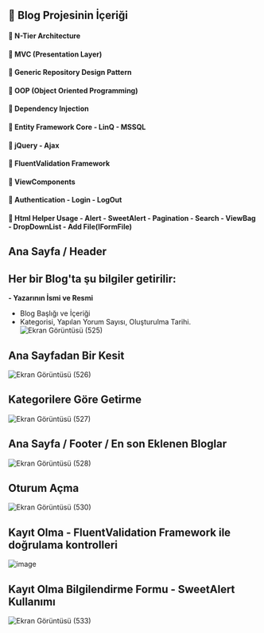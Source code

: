 ## 📌 Blog Projesinin İçeriği
#### 💎 N-Tier Architecture
#### 💎 MVC (Presentation Layer)
#### 💎 Generic Repository Design Pattern
#### 💎 OOP (Object Oriented Programming)
#### 💎 Dependency Injection 
#### 💎 Entity Framework Core - LinQ - MSSQL
#### 💎 jQuery - Ajax
#### 💎 FluentValidation Framework
#### 💎 ViewComponents
#### 💎 Authentication - Login - LogOut
#### 💎 Html Helper Usage - Alert - SweetAlert - Pagination - Search - ViewBag - DropDownList - Add File(IFormFile)
## Ana Sayfa / Header
## Her bir Blog'ta şu bilgiler getirilir: 
**- Yazarının İsmi ve Resmi**
- Blog Başlığı ve İçeriği
- Kategorisi, Yapılan Yorum Sayısı, Oluşturulma Tarihi. 
![Ekran Görüntüsü (525)](https://github.com/user-attachments/assets/a498d983-f183-49ea-b139-58f2e92f9a3f)
## Ana Sayfadan Bir Kesit
![Ekran Görüntüsü (526)](https://github.com/user-attachments/assets/2bb01b5f-9b22-4dc7-abc0-757a4ddfb136)
## Kategorilere Göre Getirme
![Ekran Görüntüsü (527)](https://github.com/user-attachments/assets/95ae1807-37df-46b4-ab11-62ec614cd67e)
## Ana Sayfa / Footer / En son Eklenen Bloglar
![Ekran Görüntüsü (528)](https://github.com/user-attachments/assets/ac8432fc-f02d-46b9-9b64-3805031845cf)
## Oturum Açma
![Ekran Görüntüsü (530)](https://github.com/user-attachments/assets/b33303fc-997c-4171-8f5a-9d837b314a0e)
## Kayıt Olma - FluentValidation Framework ile doğrulama kontrolleri
![image](https://github.com/user-attachments/assets/fc59b3e5-774d-46af-aaf1-4248ba9df690)
## Kayıt Olma Bilgilendirme Formu - SweetAlert Kullanımı
![Ekran Görüntüsü (533)](https://github.com/user-attachments/assets/bdfc71fa-eb35-4a26-92e1-e6deb86c5608)
